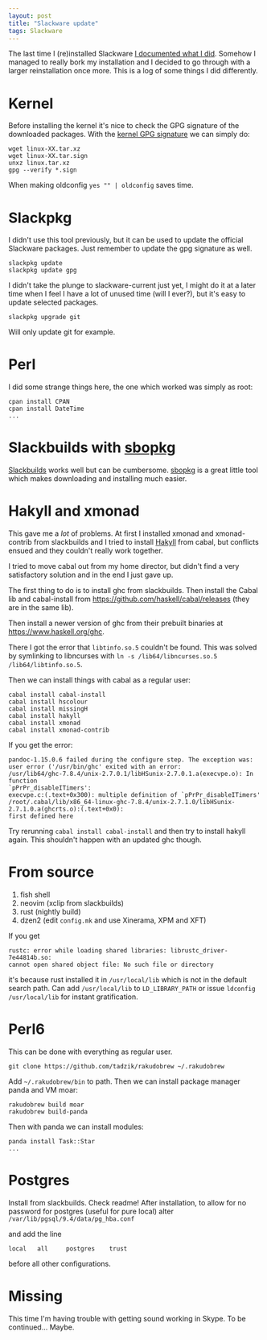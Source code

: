 ```yaml
---
layout: post
title: "Slackware update"
tags: Slackware
---
```


The last time I (re)installed Slackware [I documented what I did][reinstall]. Somehow I managed to really bork my installation and I decided to go through with a larger reinstallation once more. This is a log of some things I did differently.

# Kernel

Before installing the kernel it's nice to check the GPG signature of the downloaded packages. With the [kernel GPG signature][] we can simply do:

```{.bash}
wget linux-XX.tar.xz
wget linux-XX.tar.sign
unxz linux.tar.xz
gpg --verify *.sign
```

When making oldconfig `yes "" | oldconfig` saves time.

# Slackpkg

I didn't use this tool previously, but it can be used to update the official Slackware packages. Just remember to update the gpg signature as well.

```{.bash}
slackpkg update
slackpkg update gpg
```

I didn't take the plunge to slackware-current just yet, I might do it at a later time when I feel I have a lot of unused time (will I ever?), but it's easy to update selected packages.

```{.bash}
slackpkg upgrade git
```

Will only update git for example.

# Perl

I did some strange things here, the one which worked was simply as root:

```{.bash}
cpan install CPAN
cpan install DateTime
...
```

# Slackbuilds with [sbopkg][]

[Slackbuilds][] works well but can be cumbersome. [sbopkg][] is a great little tool which makes downloading and installing much easier.


# Hakyll and xmonad

This gave me a *lot* of problems. At first I installed xmonad and xmonad-contrib from slackbuilds and I tried to install [Hakyll][] from cabal, but conflicts ensued and they couldn't really work together.

I tried to move cabal out from my home director, but didn't find a very satisfactory solution and in the end I just gave up.

The first thing to do is to install ghc from slackbuilds. Then install the Cabal lib and cabal-install from <https://github.com/haskell/cabal/releases> (they are in the same lib).

Then install a newer version of ghc from their prebuilt binaries at <https://www.haskell.org/ghc>.

There I got the error that `libtinfo.so.5` couldn't be found. This was solved by symlinking to libncurses with `ln -s /lib64/libncurses.so.5 /lib64/libtinfo.so.5`.

Then we can install things with cabal as a regular user:

```{.bash}
cabal install cabal-install
cabal install hscolour
cabal install missingH
cabal install hakyll
cabal install xmonad
cabal install xmonad-contrib
```

If you get the error:

```
pandoc-1.15.0.6 failed during the configure step. The exception was:
user error ('/usr/bin/ghc' exited with an error:
/usr/lib64/ghc-7.8.4/unix-2.7.0.1/libHSunix-2.7.0.1.a(execvpe.o): In function
`pPrPr_disableITimers':
execvpe.c:(.text+0x300): multiple definition of `pPrPr_disableITimers'
/root/.cabal/lib/x86_64-linux-ghc-7.8.4/unix-2.7.1.0/libHSunix-2.7.1.0.a(ghcrts.o):(.text+0x0):
first defined here
```

Try rerunning `cabal install cabal-install` and then try to install hakyll again. This shouldn't happen with an updated ghc though.

# From source

1. fish shell
2. neovim (xclip from slackbuilds)
3. rust (nightly build)
4. dzen2 (edit `config.mk` and use Xinerama, XPM and XFT)

If you get

```
rustc: error while loading shared libraries: librustc_driver-7e44814b.so:
cannot open shared object file: No such file or directory
```

it's because rust installed it in `/usr/local/lib` which is not in the default search path. Can add `/usr/local/lib` to `LD_LIBRARY_PATH` or issue `ldconfig /usr/local/lib` for instant gratification.

# Perl6

This can be done with everything as regular user.

```{.bash}
git clone https://github.com/tadzik/rakudobrew ~/.rakudobrew
```

Add `~/.rakudobrew/bin` to path.  Then we can install package manager panda and VM moar:

```{.bash}
rakudobrew build moar
rakudobrew build-panda
```

Then with panda we can install modules:

```{.bash}
panda install Task::Star
...
```

# Postgres

Install from slackbuilds. Check readme!  After installation, to allow for no password for postgres (useful for pure local) alter `/var/lib/pgsql/9.4/data/pg_hba.conf`

and add the line

```
local   all     postgres    trust
```

before all other configurations.

# Missing

This time I'm having trouble with getting sound working in Skype. To be continued... Maybe.

[reinstall]: /blog/2014/07/05/reinstalling_slackware/ "Reinstalling Slackware"
[kernel GPG signature]: https://www.kernel.org/signature.html "kernel.org signature"
[sbopkg]: http://www.sbopkg.org/ "sbopkg"
[slackbuilds]: http://slackbuilds.org/ "Slackbuilds"
[Hakyll]: https://github.com/jaspervdj/hakyll "Hakyll"

